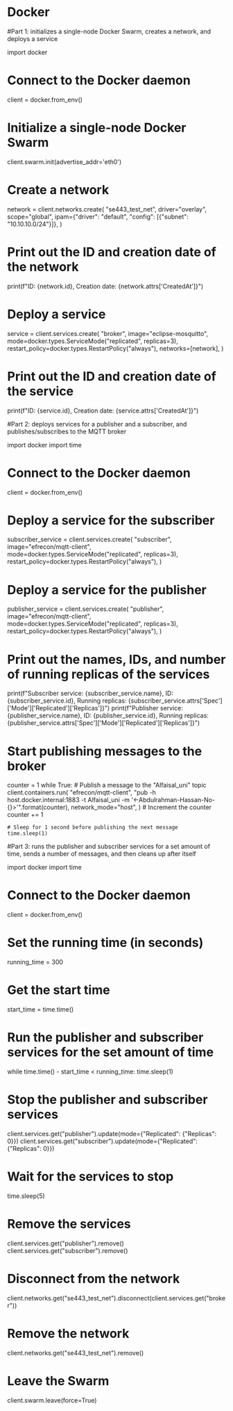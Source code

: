 # Docker
#Part 1: initializes a single-node Docker Swarm, creates a network, and deploys a service

import docker

# Connect to the Docker daemon
client = docker.from_env()

# Initialize a single-node Docker Swarm
client.swarm.init(advertise_addr='eth0')

# Create a network
network = client.networks.create(
    "se443_test_net",
    driver="overlay",
    scope="global",
    ipam={"driver": "default", "config": [{"subnet": "10.10.10.0/24"}]},
)
# Print out the ID and creation date of the network
print(f"ID: {network.id}, Creation date: {network.attrs['CreatedAt']}")

# Deploy a service
service = client.services.create(
    "broker",
    image="eclipse-mosquitto",
    mode=docker.types.ServiceMode("replicated", replicas=3),
    restart_policy=docker.types.RestartPolicy("always"),
    networks=[network],
)
# Print out the ID and creation date of the service
print(f"ID: {service.id}, Creation date: {service.attrs['CreatedAt']}")



#Part 2: deploys services for a publisher and a subscriber, and publishes/subscribes to the MQTT broker

import docker
import time

# Connect to the Docker daemon
client = docker.from_env()

# Deploy a service for the subscriber
subscriber_service = client.services.create(
    "subscriber",
    image="efrecon/mqtt-client",
    mode=docker.types.ServiceMode("replicated", replicas=3),
    restart_policy=docker.types.RestartPolicy("always"),
)
# Deploy a service for the publisher
publisher_service = client.services.create(
    "publisher",
    image="efrecon/mqtt-client",
    mode=docker.types.ServiceMode("replicated", replicas=3),
    restart_policy=docker.types.RestartPolicy("always"),
)
# Print out the names, IDs, and number of running replicas of the services
print(f"Subscriber service: {subscriber_service.name}, ID: {subscriber_service.id}, Running replicas: {subscriber_service.attrs['Spec']['Mode']['Replicated']['Replicas']}")
print(f"Publisher service: {publisher_service.name}, ID: {publisher_service.id}, Running replicas: {publisher_service.attrs['Spec']['Mode']['Replicated']['Replicas']}")
# Start publishing messages to the broker
counter = 1
while True:
    # Publish a message to the "Alfaisal_uni" topic
    client.containers.run(
        "efrecon/mqtt-client",
        "pub -h host.docker.internal:1883 -t Alfaisal_uni -m '<-Abdulrahman-Hassan-No-{}>'".format(counter),
        network_mode="host",
    )
    # Increment the counter
    counter += 1
    
    # Sleep for 1 second before publishing the next message
    time.sleep(1)
#Part 3: runs the publisher and subscriber services for a set amount of time, sends a number of messages, and then cleans up after itself

import docker
import time

# Connect to the Docker daemon
client = docker.from_env()

# Set the running time (in seconds)
running_time = 300

# Get the start time
start_time = time.time()

# Run the publisher and subscriber services for the set amount of time
while time.time() - start_time < running_time:
    time.sleep(1)

# Stop the publisher and subscriber services
client.services.get("publisher").update(mode={"Replicated": {"Replicas": 0}})
client.services.get("subscriber").update(mode={"Replicated": {"Replicas": 0}})

# Wait for the services to stop
time.sleep(5)

# Remove the services
client.services.get("publisher").remove()
client.services.get("subscriber").remove()

# Disconnect from the network
client.networks.get("se443_test_net").disconnect(client.services.get("broker"))

# Remove the network
client.networks.get("se443_test_net").remove()

# Leave the Swarm
client.swarm.leave(force=True)
